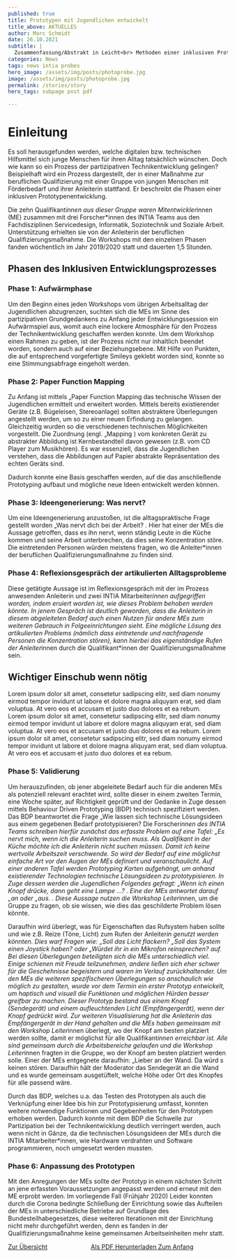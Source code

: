 ```yaml
---
published: true
title: Prototypen mit Jugendlichen entwickelt
title_above: AKTUELLES
author: Marc Schmidt
date: 26.10.2021
subtitle: |
  Zusammenfassung/Abstrakt in Leicht<br> Methoden einer inklusiven Prototypenentwicklung mit Jugendlichen mit Beeinträchtigung. Das INTIA Projekt strebt eine Technikentwicklung an, die Jugendliche aus dem Kontext der Behinderten und Jugendhilfe partizipativ mitgestalten.
categories: News
tags: news intia probes
hero_image: /assets/img/posts/photoprobe.jpg
image: /assets/img/posts/photoprobe.jpg
permalink: /stories/story
hero_tags: subpage post pdf

---
```


# Einleitung
Es soll herausgefunden werden, welche digitalen bzw. technischen Hilfsmittel sich junge Menschen für
ihren Alltag tatsächlich wünschen. Doch wie kann so ein Prozess der partizipativen Technikentwicklung
gelingen? Beispielhaft wird ein Prozess dargestellt, der in einer Maßnahme zur beruflichen
Qualifizierung mit einer Gruppe von jungen Menschen mit Förderbedarf und ihrer Anleiterin stattfand.
Er beschreibt die Phasen einer inklusiven Prototypenentwicklung.

Die zehn Qualifikant*innen aus dieser Gruppe waren Mitentwickler*innen (ME) zusammen mit drei
Forscher*innen des INTIA Teams aus den Fachdisziplinen Servicedesign, Informatik, Soziotechnik und
Soziale Arbeit. Unterstützung erhielten sie von der Anleiterin der beruflichen
Qualifizierungsmaßnahme. Die Workshops mit den einzelnen Phasen fanden wöchentlich im Jahr
2019/2020 statt und dauerten 1,5 Stunden.

## Phasen des Inklusiven Entwicklungsprozesses
### Phase 1: Aufwärmphase
Um den Beginn eines jeden Workshops vom übrigen Arbeitsalltag der Jugendlichen abzugrenzen,
suchten sich die MEs im Sinne des partizipativen Grundgedankens zu Anfang jeder
Entwicklungssession ein Aufwärmspiel aus, womit auch eine lockere Atmosphäre für den Prozess der
Technikentwicklung geschaffen werden konnte. Um dem Workshop einen Rahmen zu geben, ist der
Prozess nicht nur inhaltlich beendet worden, sondern auch auf einer Beziehungsebene. Mit Hilfe von
Punkten, die auf entsprechend vorgefertigte Smileys geklebt worden sind, konnte so eine
Stimmungsabfrage eingeholt werden.

### Phase 2: Paper Function Mapping
Zu Anfang ist mittels „Paper Function Mapping das technische Wissen der Jugendlichen ermittelt und
erweitert worden. Mittels bereits existierender Geräte (z.B. Bügeleisen, Stereoanlage) sollten
abstraktere Überlegungen angestellt werden, um so zu einer neuen Erfindung zu gelangen.
Gleichzeitig wurden so die verschiedenen technischen Möglichkeiten vorgestellt. Die Zuordnung (engl.
„Mapping ) vom konkreten Gerät zu abstrakter Abbildung ist Kernbestandteil davon gewesen (z.B.
vom CD Player zum Musikhören). Es war essenziell, dass die Jugendlichen verstehen, dass die
Abbildungen auf Papier abstrakte Repräsentation des echten Geräts sind.

Dadurch konnte eine Basis geschaffen werden, auf die das anschließende Prototyping aufbaut und
mögliche neue Ideen entwickelt werden können.

### Phase 3: Ideengenerierung: Was nervt?
Um eine Ideengenerierung anzustoßen, ist die alltagspraktische Frage gestellt worden „Was nervt dich
bei der Arbeit? . Hier hat einer der MEs die Aussage getroffen, dass es ihn nervt, wenn ständig Leute
in die Küche kommen und seine Arbeit unterbrechen, da dies seine Konzentration störe. Die
eintretenden Personen würden meistens fragen, wo die Anleiter*innen der beruflichen
Qualifizierungsmaßnahme zu finden sind.

### Phase 4: Reflexionsgespräch der artikulierten Alltagsprobleme
Diese getätigte Aussage ist im Reflexionsgespräch mit der im Prozess anwesenden Anleiterin und zwei
INTIA Mitarbeiter*innen aufgegriffen worden, indem eruiert worden ist, wie dieses Problem behoben
werden könnte. In jenem Gespräch ist deutlich geworden, dass die Anleiterin in diesem abgeleiteten
Bedarf auch einen Nutzen für andere MEs zum weiteren Gebrauch in Folgeeinrichtungen sieht. Eine
mögliche Lösung des artikulierten Problems (nämlich dass eintretende und nachfragende Personen die
Konzentration stören), kann hierbei das eigenständige Rufen der Anleiter*innen durch die
Qualifikant*innen der Qualifizierungsmaßnahme sein.

<div class="highlighter two-columns">

## Wichtiger Einschub wenn nötig
Lorem ipsum dolor sit amet, consetetur sadipscing elitr, sed diam nonumy eirmod tempor invidunt ut labore et dolore magna aliquyam erat, sed diam voluptua. At vero eos et accusam et justo duo dolores et ea rebum.
<br>
Lorem ipsum dolor sit amet, consetetur sadipscing elitr, sed diam nonumy eirmod tempor invidunt ut labore et dolore magna aliquyam erat, sed diam voluptua. At vero eos et accusam et justo duo dolores et ea rebum. Lorem ipsum dolor sit amet, consetetur sadipscing elitr, sed diam nonumy eirmod tempor invidunt ut labore et dolore magna aliquyam erat, sed diam voluptua. At vero eos et accusam et justo duo dolores et ea rebum.
</div>

### Phase 5: Validierung
Um herauszufinden, ob jener abgeleitete Bedarf auch für die anderen MEs als potenziell relevant
erachtet wird, sollte dieser in einem zweiten Termin, eine Woche später, auf Richtigkeit geprüft und
der Gedanke in Zuge dessen mittels Behaviour Driven Prototyping (BDP) technisch spezifiziert werden.
Das BDP beantwortet die Frage „Wie lassen sich technische Lösungsideen aus einem gegebenen
Bedarf prototypisieren? Die Forscher*innen des INTIA Teams schreiben hierfür zunächst das erfasste
Problem auf eine Tafel: „Es nervt mich, wenn ich die Anleiterin suchen muss. Als Qualifikant in der
Küche möchte ich die Anleiterin nicht suchen müssen. Damit ich keine wertvolle Arbeitszeit
verschwende. So wird der Bedarf auf eine möglichst einfache Art vor den Augen der MEs definiert und
veranschaulicht. Auf einer anderen Tafel werden Prototyping Karten aufgehängt, um anhand
existierender Technologien technische Lösungsideen zu prototypisieren. In Zuge dessen werden die
Jugendlichen Folgendes gefragt: „Wenn ich einen Knopf drücke, dann geht eine Lampe …? . Eine der
MEs antwortet darauf „an oder „aus. . Diese Aussage nutzen die Workshop Leiter*innen, um die
Gruppe zu fragen, ob sie wissen, wie dies das geschilderte Problem lösen könnte.

Daraufhin wird überlegt, was für Eigenschaften das Rufsystem haben sollte und wie z.B. Reize (Töne,
Licht) zum Rufen der Anleiter*in genutzt werden könnten. Dies warf Fragen wie: „Soll das Licht
flackern? „Soll das System einen Joystick haben? oder „Würdet ihr in ein Mikrofon reinsprechen?
auf. Bei diesen Überlegungen beteiligten sich die MEs unterschiedlich viel. Einige schienen mit Freude
teilzunehmen, andere ließen sich eher schwer für die Geschehnisse begeistern und waren im Verlauf
zurückhaltender. Um den MEs die weiteren spezifischeren Überlegungen so anschaulich wie möglich zu
gestalten, wurde vor dem Termin ein erster Prototyp entwickelt, um haptisch und visuell die
Funktionen und möglichen Hürden besser greifbar zu machen. Dieser Prototyp bestand aus einem
Knopf (Sendegerät) und einem aufleuchtenden Licht (Empfängergerät), wenn der Knopf gedrückt wird.
Zur weiteren Visualisierung hat die Anleiterin das Empfängergerät in der Hand gehalten und die MEs
haben gemeinsam mit den Workshop Leiter*innen überlegt, wo der Knopf am besten platziert werden
sollte, damit er möglichst für alle Qualifikant*innen erreichbar ist. Alle sind gemeinsam durch die
Arbeitsbereiche gelaufen und die Workshop Leiter*innen fragten in die Gruppe, wo der Knopf am
besten platziert werden solle. Einer der MEs entgegnete daraufhin: „Lieber an der Wand. Da würd s
keinen stören. Daraufhin hält der Moderator das Sendegerät an die Wand und es wurde gemeinsam
ausgetüftelt, welche Höhe oder Ort des Knopfes für alle passend wäre. 

Durch das BDP, welches u.a. das Testen des Prototypen als auch die Verknüpfung einer Idee bis hin
zur Prototypisierung umfasst, konnten weitere notwendige Funktionen und Gegebenheiten für den
Prototypen erhoben werden. Dadurch konnte mit dem BDP die Schwelle zur Partizipation bei der
Technikentwicklung deutlich verringert werden, auch wenn nicht in Gänze, da die technischen
Lösungsideen der MEs durch die INTIA Mitarbeiter*innen, wie Hardware verdrahten und Software
programmieren, noch umgesetzt werden mussten.

### Phase 6: Anpassung des Prototypen

Mit den Anregungen der MEs sollte der Prototyp in einem nächsten Schritt an jene erfassten
Voraussetzungen angepasst werden und erneut mit den ME erprobt werden. Im vorliegende Fall
(Frühjahr 2020) Leider konnten durch die Corona bedingte Schließung der Einrichtung sowie das
Aufteilen der MEs in unterschiedliche Betriebe auf Grundlage des Bundesteilhabegesetzes, diese
weiteren Iterationen mit der Einrichtung nicht mehr durchgeführt werden, denn es fanden in der
Qualifizierungsmaßnahme keine gemeinsamen Arbeitseinheiten mehr statt.

<div class="columns">
<div class="column left">
  <a  href=""  class="button is-rounded is-dark { % if item.link == page.url % } { % endif % }">
      <span class="icon is-small">
          <i class="fas fa-chevron-left"></i>
      </span>
      <span>Zur Übersicht</span>
  </a>
</div>
  <div class="column right">
  <a  href=""  class="button is-rounded is-dark { % if item.link == page.url % } { % endif % }">
      <span>Als PDF Herunterladen</span>
      <span class="icon is-small">
          <i class="fas fa-chevron-right"></i>
      </span>
  </a>
  <a  href=""  class="button is-rounded is-dark { % if item.link == page.url % } { % endif % }">
      <span>Zum Anfang</span>
      <span class="icon is-small">
          <i class="fas fa-chevron-left"></i>
      </span>
  </a>
</div>




